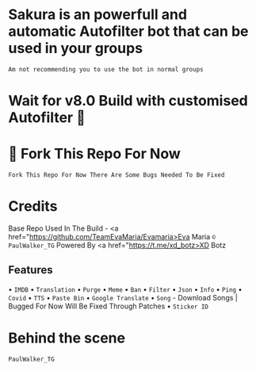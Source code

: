 # Sakura is an powerfull and automatic Autofilter bot that can be used in your groups 
`Am not recommending you to use the bot in normal groups`

# Wait for v8.0 Build with customised Autofilter 🥺

# 🤧 Fork This Repo For Now
`Fork This Repo For Now There Are Some Bugs Needed To Be Fixed`

# Credits
Base Repo Used In The Build - <a href="https://github.com/TeamEvaMaria/Evamaria>Eva Maria</a>
`© PaulWalker_TG`
Powered By <a href="https://t.me/xd_botz>XD Botz</a>

## Features 
• `IMDB`
• `Translation`
• `Purge`
• `Meme`
• `Ban`
• `Filter`
• `Json`
• `Info`
• `Ping`
• `Covid`
• `TTS`
• `Paste Bin`
• `Google Translate`
• `Song` - Download Songs | Bugged For Now Will Be Fixed Through Patches
• `Sticker ID`

# Behind the scene 
`PaulWalker_TG`
